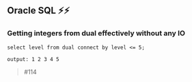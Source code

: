 ## Oracle SQL ⚡⚡️
### Getting integers from dual effectively without any IO 

```
select level from dual connect by level <= 5;
```

```
output: 1 2 3 4 5
```

> #114

